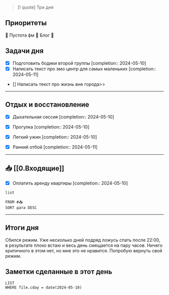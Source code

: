 > [! quote] Три дня
> 

## Приоритеты
🔴 Пустота фм
🔴 Блог
🔴

## Задачи дня
- [x] Подготовить бодики второй группы  [completion:: 2024-05-10]
- [x] Написать текст про эмо центр для самых маленьких  [completion:: 2024-05-11]
- [] Написать текст про жизнь вне города>>

---
## Отдых и восстановление
- [x] Дыхательная сессия  [completion:: 2024-05-10]
- [x] Прогулка  [completion:: 2024-05-10]
- [x] Легкий ужин  [completion:: 2024-05-10]
- [x] Ранний отбой  [completion:: 2024-05-11]


---
## 📥 [[0.Входящие]]
- [x] Оплатить аренду квартиры  [completion:: 2024-05-10]



```dataview
list
	
FROM #📥
SORT дата DESC
```


---
## Итоги дня
Сбился режим. Уже несколько дней подряд ложусь спать после 22:00, в результате плохо встаю и весь день смещается на пару часов. Ничего критичного в этом нет, но мне это не нравится. Попробую вернуть свой режим.




## Заметки сделанные в этот день
```dataview
LIST
WHERE file.cday = date(2024-05-10)
```

